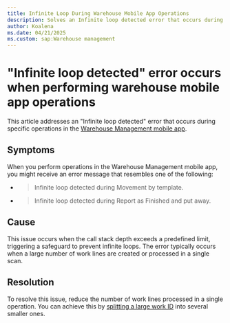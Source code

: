```yaml
--- 
title: Infinite Loop During Warehouse Mobile App Operations
description: Solves an Infinite loop detected error that occurs during specific operations in the Warehouse Management mobile app in Microsoft Dynamics 365 Supply Chain Management.
author: Koalena 
ms.date: 04/21/2025
ms.custom: sap:Warehouse management
--- 
```

# "Infinite loop detected" error occurs when performing warehouse mobile app operations

This article addresses an "Infinite loop detected" error that occurs during specific operations in the [Warehouse Management mobile app](/dynamics365/supply-chain/warehousing/install-configure-warehouse-management-app).

## Symptoms

When you perform operations in the Warehouse Management mobile app, you might receive an error message that resembles one of the following:

- > Infinite loop detected during Movement by template.

- > Infinite loop detected during Report as Finished and put away.

## Cause

This issue occurs when the call stack depth exceeds a predefined limit, triggering a safeguard to prevent infinite loops. The error typically occurs when a large number of work lines are created or processed in a single scan.

## Resolution

To resolve this issue, reduce the number of work lines processed in a single operation. You can achieve this by [splitting a large work ID](/dynamics365/supply-chain/warehousing/work-split) into several smaller ones.
